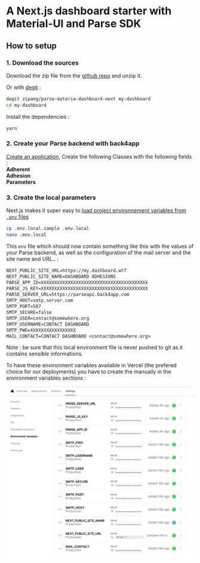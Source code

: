 # A Next.js dashboard starter with Material-UI and Parse SDK

## How to setup

### 1. Download the sources

Download the zip file from the [github repo](https://github.com/zipang/parse-materia-dashboard-next) and unzip it.

Or with [degit](https://github.com/Rich-Harris/degit) : 
```sh
degit zipang/parse-materia-dashboard-next my-dashboard
cd my-dashboard
```

Install the dependencies :

```sh
yarn
```

### 2. Create your Parse backend with back4app

[Create an application](https://youtu.be/JWMv2aEx5G0), 
Create the following Classes with the following fields :  
**Adherent**  
**Adhesion**  
**Parameters**  

### 3. Create the local parameters

Next.js makes it super easy to [load project environnement variables from `.env` files](https://nextjs.org/docs/basic-features/environment-variables)

```sh
cp .env.local.sample .env.local
nano .env.local
```

This `env` file which should now contain something like this with the values of your Parse backend, as well as the configuration of the mail server and the site name and URL.. :

```properties
NEXT_PUBLIC_SITE_URL=https://my.dashboard.wtf
NEXT_PUBLIC_SITE_NAME=DASHBOARD ADHESIONS
PARSE_APP_ID=XXXXXXXXXXXXXXXXXXXXXXXXXXXXXXXXXXXXXXXX
PARSE_JS_KEY=XXXXXXXXXXXXXXXXXXXXXXXXXXXXXXXXXXXXXXXX
PARSE_SERVER_URL=https://parseapi.back4app.com
SMTP_HOST=smtp.server.com
SMTP_PORT=587
SMTP_SECURE=false
SMTP_USER=contact@somewhere.org
SMTP_USERNAME=CONTACT DASHBOARD
SMTP_PWD=XXXXXXXXXXXXXXXXX
MAIL_CONTACT=CONTACT DASHBOARD <contact@somewhere.org>
```

Note : be sure that this local environment file is never pushed to git as it contains sensible informations.

To have these environment variables available in Vercel (the prefered choice for our deployments) you have to create the manually in the environment variables sections :

![Environment variables in Vercel](public/img/vercel-environment-variables.png)

